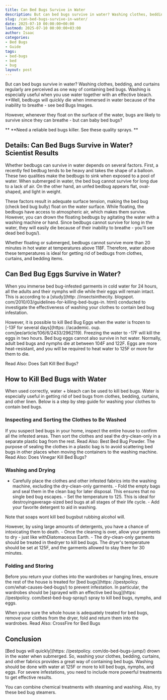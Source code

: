 ```yaml
---
title: Can Bed Bugs Survive in Water
description: But can bed bugs survive in water? Washing clothes, bedding, and curtains regularly are perceived as one way of containing bed bugs.
slug: /can-bed-bugs-survive-in-water/
date: 2025-07-10 00:00:00+00:00
lastmod: 2025-07-10 00:00:00+03:00
author: Isaac
categories:
- Bed Bugs
- Guide
tags:
- bed-bugs
- bed
- bug
layout: post
---
```


But can bed bugs survive in water? Washing clothes, bedding, and curtains regularly are perceived as one way of containing bed bugs. Washing is especially useful when you use water together with an effective bleach. **Well, bedbugs will quickly die when immersed in water because of the inability to breathe - see bed Bugs Images.

However, whenever they float on the surface of the water, bugs are likely to survive since they can breathe - but can baby bed bugs?

** **Need a reliable bed bugs killer. See these quality sprays. **

##  **Details: Can Bed Bugs Survive in Water? Scientist Results**

Whether bedbugs can survive in water depends on several factors. First, a recently fed bedbug tends to be heavy and takes the shape of a balloon. These two qualities make the bedbugs to sink when exposed to a pool of water. When submerged in water, the bed bug cannot survive for long due to a lack of air. On the other hand, an unfed bedbug appears flat, oval-shaped, and light in weight.

These factors result in adequate surface tension, making the bed bug (check bed bug bully) float on the water surface. While floating, the bedbugs have access to atmospheric air, which makes them survive. However, you can drown the floating bedbugs by agitating the water with a washing machine or hand. Since bedbugs cannot survive for long in the water, they will easily die because of their inability to breathe - you'll see dead bed bugs/).

Whether floating or submerged, bedbugs cannot survive more than 20 minutes in hot water at temperatures above 118F. Therefore, water above these temperatures is ideal for getting rid of bedbugs from clothes, curtains, and bedding items.

##  **Can Bed Bug Eggs Survive in Water?**

When you immerse bed bug-infested garments in cold water for 24 hours, all the adults and their nymphs will die while their eggs will remain intact. This is according to a [study](http: //insectsinthecity. blogspot. com/2010/03/guidelines-for-killing-bed-bugs-in. html) conducted to investigate the effectiveness of washing your clothes to contain bed bug infestation.

However, it is possible to kill Bed Bug Eggs when the water is frozen to [-13F for several days](https: //academic. oup. com/jee/article/106/6/2433/2962119). Freezing the water to -17F will kill the eggs in two hours. Bed bug eggs cannot also survive in hot water. Normally, adult bed bugs and nymphs die at between 104F and 122F. Eggs are more heat-resistant, and you will be required to heat water to 125F or more for them to die.

Read Also: Does Salt Kill Bed Bugs?

##  **How to Kill Bed Bugs with Water**

When used correctly, water + bleach can be used to kill bed bugs. Water is especially useful in getting rid of bed bugs from clothes, bedding, curtains, and other linen. Below is a step by step guide for washing your clothes to contain bed bugs.

###  **Inspecting and Sorting the Clothes to Be Washed**

If you suspect bed bugs in your home, inspect the entire house to confirm all the infested areas. Then sort the clothes and seal the dry-clean-only in a separate plastic bag from the rest. Read Also: Best Bed Bug Powder. The purpose of sealing the clothes in a plastic bag is to avoid scattering bed bugs in other places when moving the containers to the washing machine. Read Also: Does Vinegar Kill Bed Bugs?

###  **Washing and Drying**

- Carefully place the clothes and other infested fabrics into the washing machine, excluding the dry-clean-only garments. - Fold the empty bags and seal them in the clean bag for later disposal. This ensures that no single bed bug escapes. - Set the temperature to 125. This is ideal for destroyingaverage-sized bed bugs at all stages of their life cycle. - Add your favorite detergent to aid in washing.

Note that soaps wont kill bed bugsbut rubbing alcohol will.

However, by using large amounts of detergents, you have a chance of intoxicating them to death. - Once the cleaning is over, allow your garments to dry - just like withDiatomaceous Earth. - The dry-clean-only garments should be treated in thedryer to kill bed bugs. The dryer's temperature should be set at 125F, and the garments allowed to stay there for 30 minutes.

###  **Folding and Storing**

Before you return your clothes into the wardrobes or hanging lines, ensure the rest of the house is treated for [bed bugs](https: //pestpolicy. com/what-causes-bed-bugs/) to prevent infestation. In particular, the wardrobes should be [sprayed with an effective bed bug](https: //pestpolicy. com/best-bed-bug-spray/) spray to kill bed bugs, nymphs, and eggs.

When youre sure the whole house is adequately treated for bed bugs, remove your clothes from the dryer, fold and return them into the wardrobes. Read Also: CrossFire for Bed Bugs

##  **Conclusion**

[Bed bugs will quickly](https: //pestpolicy. com/do-bed-bugs-jump/) drown in the water when submerged. So, washing your clothes, bedding, curtains, and other fabrics provides a great way of containing bed bugs. Washing should be done with water at 125F or more to kill bed bugs, nymphs, and eggs. For severe infestations, you need to include more powerful treatments to get effective results.

You can combine chemical treatments with steaming and washing. Also, try these bed bug steamers.
